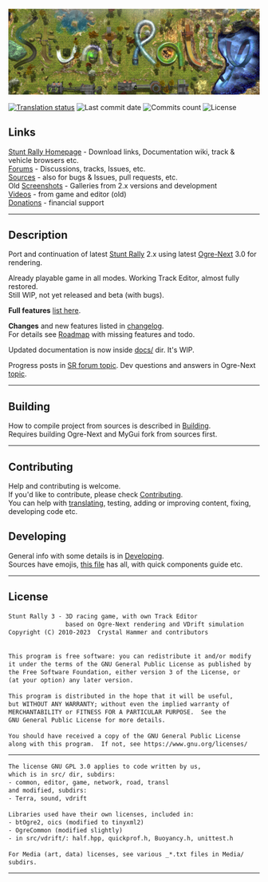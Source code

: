 ![](/Media/hud/stuntrally-logo.jpg)

[![Translation status](https://hosted.weblate.org/widget/stunt-rally-3/stunt-rally-3/svg-badge.svg)](https://hosted.weblate.org/engage/stunt-rally-3/)
![Last commit date](https://flat.badgen.net/github/last-commit/stuntrally/stuntrally3)
![Commits count](https://flat.badgen.net/github/commits/stuntrally/stuntrally3)
![License](https://flat.badgen.net/github/license/stuntrally/stuntrally3)

## Links

[Stunt Rally Homepage](https://stuntrally.tuxfamily.org/) - Download links, Documentation wiki, track & vehicle browsers etc.  
[Forums](https://forum.freegamedev.net/viewforum.php?f=77) - Discussions, tracks, Issues, etc.  
[Sources](https://github.com/stuntrally/stuntrally3/) - also for bugs & Issues, pull requests, etc.  
Old [Screenshots](https://stuntrally.tuxfamily.org/gallery) - Galleries from 2.x versions and development  
[Videos](https://www.youtube.com/user/TheCrystalHammer) - from game and editor (old)  
[Donations](https://cryham.tuxfamily.org/donate/) - financial support

------------------------------------------------------------------------------

## Description

Port and continuation of latest [Stunt Rally](https://github.com/stuntrally/stuntrally) 2.x using latest [Ogre-Next](https://github.com/OGRECave/ogre-next) 3.0 for rendering.  

Already playable game in all modes. Working Track Editor, almost fully restored.  
Still WIP, not yet released and beta (with bugs).

**Full features** [list here](docs/Features.md).  

**Changes** and new features listed in [changelog](docs/Changelog.md).  
For details see [Roadmap](docs/Roadmap.md) with missing features and todo.  

Updated documentation is now inside [docs/](docs/) dir. It's WIP.

Progress posts in [SR forum topic](https://forum.freegamedev.net/viewtopic.php?f=81&t=18515). Dev questions and answers in Ogre-Next [topic](https://forums.ogre3d.org/viewtopic.php?t=96576).

------------------------------------------------------------------------------

## Building

How to compile project from sources is described in [Building](docs/Building.md).  
Requires building Ogre-Next and MyGui fork from sources first.

------------------------------------------------------------------------------

## Contributing

Help and contributing is welcome.  
If you'd like to contribute, please check [Contributing](docs/Contributing.md).  
You can help with [translating](docs/Localization.md), testing, adding or improving content, fixing, developing code etc.

## Developing

General info with some details is in [Developing](docs/Developing.md).  
Sources have emojis, [this file](/src/emojis.txt) has all, with quick components guide etc.

------------------------------------------------------------------------------

## License

    Stunt Rally 3 - 3D racing game, with own Track Editor
                    based on Ogre-Next rendering and VDrift simulation
    Copyright (C) 2010-2023  Crystal Hammer and contributors


    This program is free software: you can redistribute it and/or modify
    it under the terms of the GNU General Public License as published by
    the Free Software Foundation, either version 3 of the License, or
    (at your option) any later version.

    This program is distributed in the hope that it will be useful,
    but WITHOUT ANY WARRANTY; without even the implied warranty of
    MERCHANTABILITY or FITNESS FOR A PARTICULAR PURPOSE.  See the
    GNU General Public License for more details.

    You should have received a copy of the GNU General Public License
    along with this program.  If not, see https://www.gnu.org/licenses/

------------------------------------------------------------------------------

    The license GNU GPL 3.0 applies to code written by us,
    which is in src/ dir, subdirs:
	- common, editor, game, network, road, transl
	and modified, subdirs:
	- Terra, sound, vdrift

    Libraries used have their own licenses, included in:
	- btOgre2, oics (modified to tinyxml2)
    - OgreCommon (modified slightly)
    - in src/vdrift/: half.hpp, quickprof.h, Buoyancy.h, unittest.h
    
	For Media (art, data) licenses, see various _*.txt files in Media/ subdirs.

------------------------------------------------------------------------------
